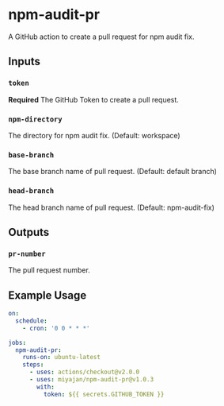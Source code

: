 # npm-audit-pr

A GitHub action to create a pull request for npm audit fix.

## Inputs

### `token`

**Required** The GitHub Token to create a pull request.

### `npm-directory`

The directory for npm audit fix. (Default: workspace)

### `base-branch`

The base branch name of pull request. (Default: default branch)

### `head-branch`

The head branch name of pull request. (Default: npm-audit-fix)

## Outputs

### `pr-number`

The pull request number.

## Example Usage

```yaml
on:
  schedule:
    - cron: '0 0 * * *'

jobs:
  npm-audit-pr:
    runs-on: ubuntu-latest
    steps:
      - uses: actions/checkout@v2.0.0
      - uses: miyajan/npm-audit-pr@v1.0.3
        with:
          token: ${{ secrets.GITHUB_TOKEN }}
```
